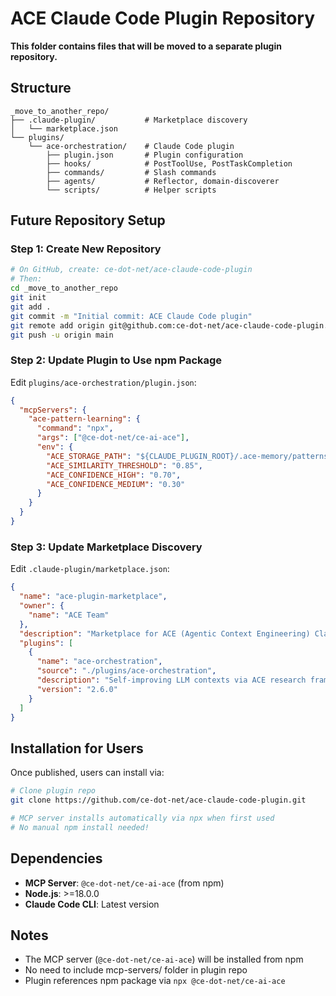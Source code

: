 # ACE Claude Code Plugin Repository

**This folder contains files that will be moved to a separate plugin repository.**

## Structure

```
_move_to_another_repo/
├── .claude-plugin/           # Marketplace discovery
│   └── marketplace.json
└── plugins/
    └── ace-orchestration/    # Claude Code plugin
        ├── plugin.json       # Plugin configuration
        ├── hooks/            # PostToolUse, PostTaskCompletion
        ├── commands/         # Slash commands
        ├── agents/           # Reflector, domain-discoverer
        └── scripts/          # Helper scripts
```

## Future Repository Setup

### Step 1: Create New Repository
```bash
# On GitHub, create: ce-dot-net/ace-claude-code-plugin
# Then:
cd _move_to_another_repo
git init
git add .
git commit -m "Initial commit: ACE Claude Code plugin"
git remote add origin git@github.com:ce-dot-net/ace-claude-code-plugin.git
git push -u origin main
```

### Step 2: Update Plugin to Use npm Package

Edit `plugins/ace-orchestration/plugin.json`:

```json
{
  "mcpServers": {
    "ace-pattern-learning": {
      "command": "npx",
      "args": ["@ce-dot-net/ce-ai-ace"],
      "env": {
        "ACE_STORAGE_PATH": "${CLAUDE_PLUGIN_ROOT}/.ace-memory/patterns.db",
        "ACE_SIMILARITY_THRESHOLD": "0.85",
        "ACE_CONFIDENCE_HIGH": "0.70",
        "ACE_CONFIDENCE_MEDIUM": "0.30"
      }
    }
  }
}
```

### Step 3: Update Marketplace Discovery

Edit `.claude-plugin/marketplace.json`:

```json
{
  "name": "ace-plugin-marketplace",
  "owner": {
    "name": "ACE Team"
  },
  "description": "Marketplace for ACE (Agentic Context Engineering) Claude Code plugin",
  "plugins": [
    {
      "name": "ace-orchestration",
      "source": "./plugins/ace-orchestration",
      "description": "Self-improving LLM contexts via ACE research framework",
      "version": "2.6.0"
    }
  ]
}
```

## Installation for Users

Once published, users can install via:

```bash
# Clone plugin repo
git clone https://github.com/ce-dot-net/ace-claude-code-plugin.git

# MCP server installs automatically via npx when first used
# No manual npm install needed!
```

## Dependencies

- **MCP Server**: `@ce-dot-net/ce-ai-ace` (from npm)
- **Node.js**: >=18.0.0
- **Claude Code CLI**: Latest version

## Notes

- The MCP server (`@ce-dot-net/ce-ai-ace`) will be installed from npm
- No need to include mcp-servers/ folder in plugin repo
- Plugin references npm package via `npx @ce-dot-net/ce-ai-ace`
